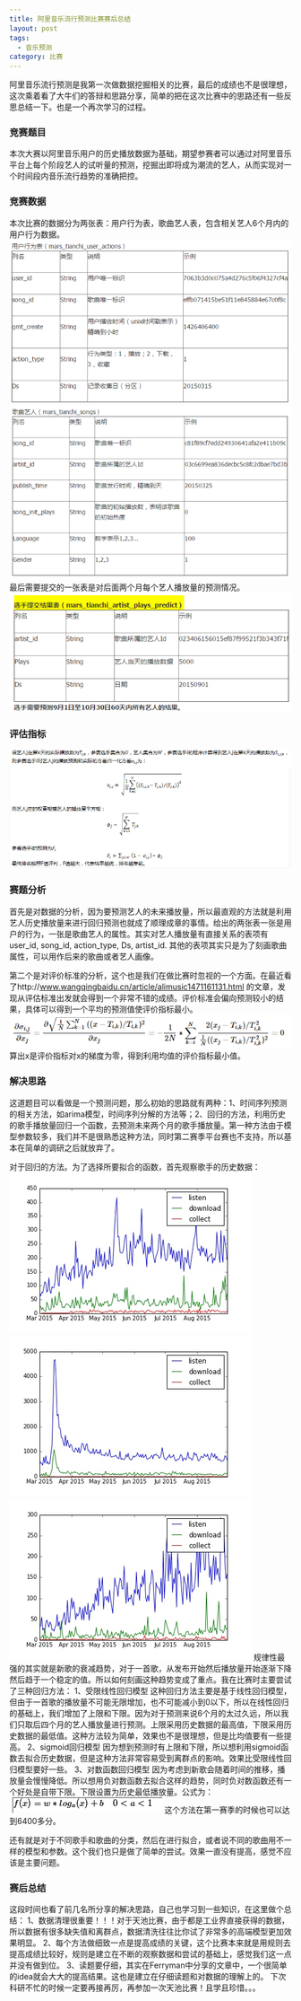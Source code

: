 ```yaml
---
title: 阿里音乐流行预测比赛赛后总结
layout: post
tags:
  - 音乐预测
category: 比赛
---
```

阿里音乐流行预测是我第一次做数据挖掘相关的比赛，最后的成绩也不是很理想，这次乘着看了大牛们的答辩和思路分享，简单的把在这次比赛中的思路还有一些反思总结一下。也是一个再次学习的过程。
### 竞赛题目
本次大赛以阿里音乐用户的历史播放数据为基础，期望参赛者可以通过对阿里音乐平台上每个阶段艺人的试听量的预测，挖掘出即将成为潮流的艺人，从而实现对一个时间段内音乐流行趋势的准确把控。
### 竞赛数据
本次比赛的数据分为两张表：用户行为表，歌曲艺人表，包含相关艺人6个月内的用户行为数据。
![用户行为表](pic/1.png)
![歌曲艺人表](pic/2.png)
最后需要提交的一张表是对后面两个月每个艺人播放量的预测情况。
![预测表](pic/3.png)
### 评估指标
![评估指标](pic/4.png)
### 赛题分析
首先是对数据的分析，因为要预测艺人的未来播放量，所以最直观的方法就是利用艺人历史播放量来进行回归预测也就成了顺理成章的事情。给出的两张表一张是用户的行为，一张是歌曲艺人的属性。其实对艺人播放量有直接关系的表项有user_id, song_id, action_type, Ds, artist_id. 其他的表项其实只是为了刻画歌曲属性，可以用作后来的歌曲或者艺人画像。

第二个是对评价标准的分析，这个也是我们在做比赛时忽视的一个方面。在最近看了http://www.wangqingbaidu.cn/article/alimusic1471161131.html 的文章，发现从评估标准出发就会得到一个非常不错的成绩。评价标准会偏向预测较小的结果，具体可以得到一个平均的预测值使评价指标最小。
![公式1](pic/5.png)
算出x是评价指标对x的梯度为零，得到利用均值的评价指标最小值。
### 解决思路
这道题目可以看做是一个预测问题，那么初始的思路就有两种：1、时间序列预测的相关方法，如arima模型，时间序列分解的方法等；2、回归的方法，利用历史的歌手播放量回归一个函数，去预测未来两个月的歌手播放量。第一种方法由于模型参数较多，我们并不是很熟悉这种方法，同时第二赛季平台赛也不支持，所以基本在简单的调研之后就放弃了。

对于回归的方法。为了选择所要拟合的函数，首先观察歌手的历史数据：
![数据1](pic/singer1_history.jpg)
![数据2](pic/singer2_history.jpg)
![数据3](pic/singer3_history.jpg)
规律性最强的其实就是新歌的衰减趋势，对于一首歌，从发布开始然后播放量开始逐渐下降然后趋于一个稳定的值。所以如何刻画这种趋势变成了重点。我在比赛时主要尝试了三种回归方法：
1、受限线性回归模型
这种回归方法主要是基于线性回归模型，但由于一首歌的播放量不可能无限增加，也不可能减小到0以下，所以在线性回归的基础上，我们增加了上限和下限。因为对于预测来说6个月的太过久远，所以我们只取后四个月的艺人播放量进行预测。上限采用历史数据的最高值，下限采用历史数据的最低值。这种方法较为简单，效果也不是很理想，但是比均值要有一些提高。
2、sigmoid回归模型
因为想到预测时有上限和下限，所以想利用sigmoid函数去拟合历史数据，但是这种方法非常容易受到离群点的影响。效果比受限线性回归模型要好一些。
3、对数函数回归模型
因为考虑到新歌会随着时间的推移，播放量会慢慢降低。所以想用负对数函数去拟合这样的趋势，同时负对数函数还有一个好处是自带下限。下限设置为历史最低播放量。公式为：
![公式2](pic/6.png)
这个方法在第一赛季的时候也可以达到6400多分。

还有就是对于不同歌手和歌曲的分类，然后在进行拟合，或者说不同的歌曲用不一样的模型和参数。这个我们也只是做了简单的尝试。效果一直没有提高，感觉不应该是主要问题。
### 赛后总结
这段时间也看了前几名所分享的解决思路，自己也学习到一些知识，在这里做个总结：
1、数据清理很重要！！！对于天池比赛，由于都是工业界直接获得的数据，所以数据有很多缺失值和离群点，数据清洗往往比你试了非常多的高端模型更加效果明显。
2、每个方法做细致一点是提高成绩的关键，这个比赛本来就是用规则去提高成绩比较好，规则是建立在不断的观察数据和尝试的基础上，感觉我们这一点并没有做到位。
3、读题要仔细，其实在Ferryman中分享的文章中，一个很简单的idea就会大大的提高结果。这也是建立在仔细读题和对数据的理解上的。
下次科研不忙的时候一定要再接再厉，再参加一次天池比赛！且学且珍惜。。。
